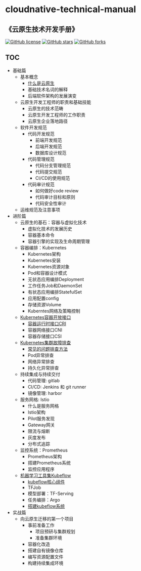 # cloudnative-technical-manual

## 《云原生技术开发手册》

[![GitHub license](https://img.shields.io/github/license/shikanon/cloudnative-technical-manual)](https://github.com/shikanon/cloudnative-technical-manual/blob/master/LICENSE)
[![GitHub stars](https://img.shields.io/github/stars/shikanon/cloudnative-technical-manual)](https://github.com/shikanon/cloudnative-technical-manual/stargazers)
[![GitHub forks](https://img.shields.io/github/forks/shikanon/cloudnative-technical-manual)](https://github.com/shikanon/cloudnative-technical-manual/network)


TOC
---------

- 基础篇
  - 基本概念
    - [什么是云原生](./papers/basic-concepts/what-is-cloudnative.md)
    - 基础技术名词的解释
    - 后端软件架构的发展演变
  - 云原生开发工程师的职责和基础技能
    - 云原生的技术范畴
    - 云原生开发工程师的工作职责
    - 云原生企业落地路径
  - 软件开发规范
    - 代码开发规范
      - 前端开发规范
      - 后端开发规范
      - 数据库设计规范
    - 代码管理规范
      - 代码分支管理规范
      - 代码提交规范
      - CI/CD的使用规范
    - 代码审计规范
      - 如何做好code review
      - 代码审计目标和原则
      - 代码安全性审计
  - 运维规范及注意事项
- 进阶篇
  - 云原生的基石：容器与虚拟化技术
    - 虚拟化技术的发展历史
    - 容器基本命令
    - 容器引擎的实现及生命周期管理
  - 容器编排：Kubernetes
    - Kubernetes架构
    - Kubernetes安装
    - Kubernetes资源对象
    - Pod和容器设计模式
    - 无状态应用编排Deployment
    - 工作任务Job和DaemonSet
    - 有状态应用编排StatefulSet
    - 应用配置config
    - 存储资源Volume
    - Kuberntes网络及策略控制
  - [Kubernetes容器开放接口](./papers/container-interface-in-kubernetes)
    - [容器运行时接口CRI](./papers/container-interface-in-kubernetes/CRI.md)
    - 容器网络接口CNI
    - 容器存储接口CSI
  - [Kubernetes集群故障排查](./papers/kubernetes-failure-analysis/)
    - [常见的问题排查方法](./papers/kubernetes-failure-analysis/常见的问题排查命令.md)
    - Pod异常排查
    - 网络异常排查
    - 持久化异常排查
  - 持续集成与持续交付
    - 代码管理: gitlab
    - CI/CD: Jenkins 和 git runner
    - 镜像管理: harbor
  - 服务网格: Istio
    - 什么是服务网格
    - Istio架构
    - Pilot服务发现
    - Gateway网关
    - 限流与熔断
    - 灰度发布
    - 分布式追踪
  - 监控系统：Prometheus
    - Prometheus架构
    - 搭建Prometheus系统
    - 监控应用程序
  - [机器学习工具集Kubeflow](./papers/machine-learning-toolset-kubeflow/)
    - [kubeflow核心组件](./papers/machine-learning-toolset-kubeflow/kubeflow核心组件.md)
    - TFJob
    - 模型部署：TF-Serving
    - 任务编排：Argo
    - [搭建kubeflow系统](./papers/machine-learning-toolset-kubeflow/搭建kubeflow系统.md)
- 实战篇
  - 向云原生迁移的第一个项目
    - 事前准备工作
      - 项目预研与集群规划
      - 准备集群环境
    - 容器化改造
    - 搭建自有镜像仓库
    - 编写资源配置文件
    - 构建持续集成环境
